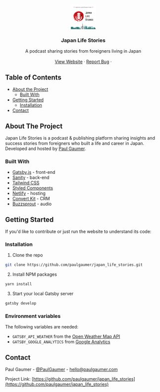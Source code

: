 <!-- PROJECT LOGO -->
<br />
<p align="center">
  <a href="https://github.com/paulgaumer/japan_life_stories">
    <img src="src/images/podcast-logo.png" alt="Logo" width="80" height="80">
  </a>

  <h3 align="center">Japan Life Stories</h3>

  <p align="center">
    A podcast sharing stories from foreigners living in Japan
    <br />
    <br />
    <a href="https://japanlifestories.com/">View Website</a>
    ·
    <a href="https://www.paulgaumer.com/#contact-form">Report Bug</a>
    ·
  </p>
</p>

<!-- TABLE OF CONTENTS -->

## Table of Contents

- [About the Project](#about-the-project)
  - [Built With](#built-with)
- [Getting Started](#getting-started)
  - [Installation](#installation)
- [Contact](#contact)

<!-- ABOUT THE PROJECT -->

## About The Project

Japan Life Stories is a podcast & publishing platform sharing insights and success stories from foreigners who built a life and career in Japan. Developed and hosted by [Paul Gaumer](https://paulgaumer.com).

### Built With

- [Gatsby.js](https://www.gatsbyjs.com/) - front-end
- [Sanity](https://www.sanity.io/) - back-end
- [Tailwind CSS](https://tailwindcss.com)
- [Styled Components](https://styled-components.com/)
- [Netlify](https://netlify.com) - hosting
- [Convert Kit](https://convertkit.com/) - CRM
- [Buzzsprout](https://www.buzzsprout.com/) - audio

<!-- GETTING STARTED -->

## Getting Started

If you'd like to contribute or just run the website to understand its code:

### Installation

1. Clone the repo

```sh
git clone https://github.com/paulgaumer/japan_life_stories.git
```

2. Install NPM packages

```sh
yarn install
```

3. Start your local Gatsby server

```sh
gatsby develop
```

### Environment variables

The following variables are needed:

- `GATSBY_API_WEATHER` from the [Open Weather Map API](https://openweathermap.org/)
- `GATSBY_GOOGLE_ANALYTICS` from [Google Analytics](https://analytics.google.com/)

<!-- CONTACT -->

## Contact

Paul Gaumer - [@PaulGaumer](https://twitter.com/@PaulGaumer) - hello@paulgaumer.com

Project Link: [https://github.com/paulgaumer/japan_life_stories](https://github.com/paulgaumer/japan_life_stories)
